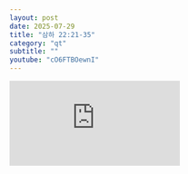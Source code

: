 ```yaml
---
layout: post
date: 2025-07-29
title: "삼하 22:21-35"
category: "qt"
subtitle: ""
youtube: "cO6FTBOewnI"
---
```


<div class="youtube margin-large">
    <iframe src="https://www.youtube.com/embed/cO6FTBOewnI" title="YouTube video player" frameborder="0" allow="accelerometer; autoplay; clipboard-write; encrypted-media; gyroscope; picture-in-picture; web-share" allowfullscreen></iframe>
</div>

